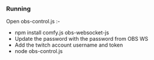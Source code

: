 ### Running 

Open obs-control.js :-

  * npm install comfy.js obs-websocket-js
  * Update the password with the password from OBS WS
  * Add the twitch account username and token
  * node obs-control.js
